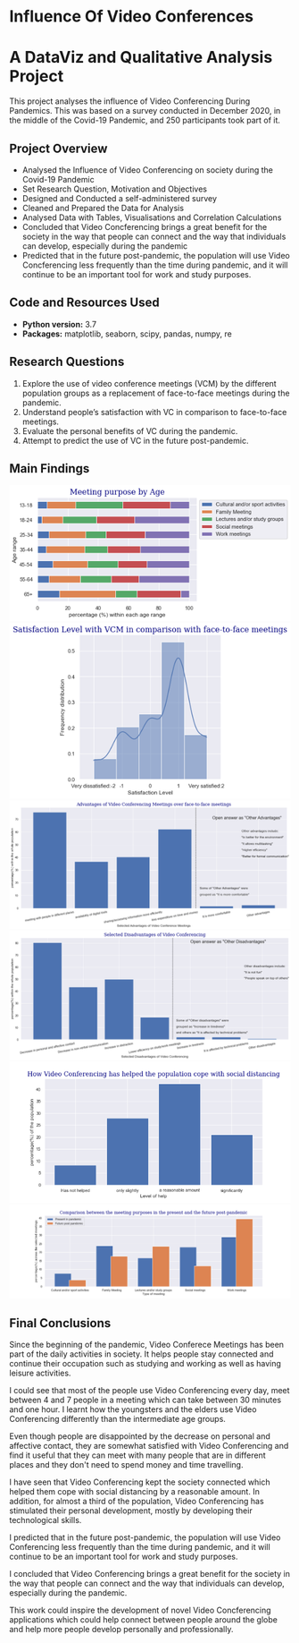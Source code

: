 # Influence Of Video Conferences
# A DataViz and Qualitative Analysis Project
This project analyses the influence of Video Conferencing During Pandemics. This was based on a survey conducted in December 2020, in the middle of the Covid-19 Pandemic, and 250 participants took part of it.

## Project Overview
* Analysed the Influence of Video Conferencing on society during the Covid-19 Pandemic 
* Set Research Question, Motivation and Objectives
* Designed and Conducted a self-administered survey
* Cleaned and Prepared the Data for Analysis
* Analysed Data with Tables, Visualisations and Correlation Calculations
* Concluded that Video Concferencing brings a great benefit for the society in the way that people can connect and the way that individuals can develop, especially during the pandemic
* Predicted that in the future post-pandemic, the population will use Video Concferencing less frequently than the time during pandemic, and it will continue to be an important tool for work and study purposes.

## Code and Resources Used
* **Python version:** 3.7
* **Packages:** matplotlib, seaborn, scipy, pandas, numpy, re

## Research Questions
1. Explore the use of video conference meetings (VCM) by the different population groups as a replacement of face-to-face meetings
during the pandemic.
2. Understand people’s satisfaction with VC in comparison to face-to-face meetings.
3. Evaluate the personal benefits of VC during the pandemic.
4. Attempt to predict the use of VC in the future post-pandemic.

## Main Findings

![alt text](https://github.com/CarolinaKra/InfluenceOfVideoConferences/blob/main/Images/MeetingPurposebyAge.png)
![alt text](https://github.com/CarolinaKra/InfluenceOfVideoConferences/blob/main/Images/satisfactionlevel.png)
![alt text](https://github.com/CarolinaKra/InfluenceOfVideoConferences/blob/main/Images/advantages.png)
![alt text](https://github.com/CarolinaKra/InfluenceOfVideoConferences/blob/main/Images/disadvantages.png)
![alt text](https://github.com/CarolinaKra/InfluenceOfVideoConferences/blob/main/Images/levelofHelp.png)
![alt text](https://github.com/CarolinaKra/InfluenceOfVideoConferences/blob/main/Images/futandPast.png)


## Final Conclusions
Since the beginning of the pandemic, Video Conferece Meetings has been part of the daily activities in society. It helps people stay connected and continue their occupation such as studying and working as well as having leisure activities.

I could see that most of the people use Video Conferencing every day, meet between 4 and 7 people in a meeting which can take between 30 minutes and one hour. I learnt how the youngsters and the elders use Video Conferencing differently than the intermediate age groups.

Even though people are disappointed by the decrease on personal and affective contact, they are somewhat satisfied with Video Conferencing and find it useful that they can meet with many people that are in different places and they don't need to spend money and time travelling.

I have seen that Video Conferencing kept the society connected which helped them cope with social distancing by a reasonable amount. In addition, for almost a third of the population, Video Conferencing has stimulated their personal development, mostly by developing their technological skills.

I predicted that in the future post-pandemic, the population will use Video Conferencing less frequently than the time during pandemic, and it will continue to be an important tool for work and study purposes.

I concluded that Video Conferencing brings a great benefit for the society in the way that people can connect and the way that individuals can develop, especially during the pandemic.

This work could inspire the development of novel Video Concferencing applications which could help connect between people around the globe and help more people develop personally and professionally.
